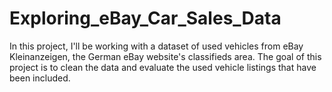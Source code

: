 # Exploring_eBay_Car_Sales_Data
In this project, I'll be working with a dataset of used vehicles from eBay Kleinanzeigen, the German eBay website's classifieds area. The goal of this project is to clean the data and evaluate the used vehicle listings that have been included. 
